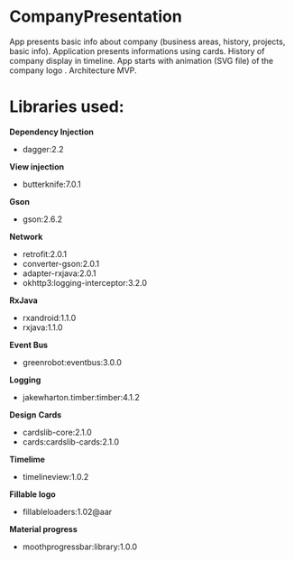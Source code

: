 # CompanyPresentation
App presents basic info about company (business areas, history, projects, basic info). Application presents informations using cards. History of company display in timeline. App starts with animation (SVG file) of the company logo . Architecture MVP.

<h1>Libraries used:</h1>
<b>Dependency Injection</b>
<ul>
<li>dagger:2.2</li>
</ul>
<b>View injection</b>
<ul>
<li>butterknife:7.0.1</li>
</ul>
<b>Gson</b>
<ul>
<li>gson:2.6.2</li>
</ul>
<b>Network</b>
<ul>
<li>retrofit:2.0.1</li>
<li>converter-gson:2.0.1</li>
<li>adapter-rxjava:2.0.1</li>
<li>okhttp3:logging-interceptor:3.2.0</li>
</ul>
<b>RxJava</b>
<ul>
<li>rxandroid:1.1.0</li>
<li>rxjava:1.1.0</li>
</ul>
<b>Event Bus</b>
<ul>
<li>greenrobot:eventbus:3.0.0</li>
</ul>
<b>Logging</b>
<ul>
<li>jakewharton.timber:timber:4.1.2</li>
</ul>
<b>Design</b>
<b>Cards</b>
<ul>
<li>cardslib-core:2.1.0</li>
<li>cards:cardslib-cards:2.1.0</li>
</ul>
<b>Timelime</b>
<ul>
<li>timelineview:1.0.2</li>
</ul>
<b>Fillable logo</b>
<ul>
<li>fillableloaders:1.02@aar</li>
</ul>
<b>Material progress</b>
<ul>
<li>moothprogressbar:library:1.0.0</li>
</ul>
